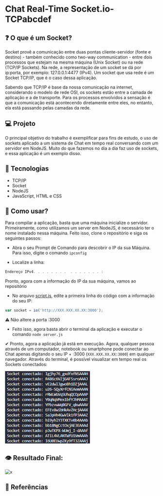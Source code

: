 # Chat Real-Time Socket.io-TCPabcdef

## ❓ O que é um Socket?

Socket provê a comunicação entre duas pontas cliente-servidor (fonte e destino) - também conhecido como two-way communication - entre dois processos que estejam na mesma máquina (Unix Socket) ou na rede (TCP/IP Sockets). Na rede, a representação de um socket se dá por ip:porta, por exemplo: 127.0.0.1:4477 (IPv4). Um socket que usa rede é um Socket TCP/IP, que é o caso dessa aplicação.

Sabendo que TCP/IP é base da nossa comunicação na internet, considerando o modelo de rede OSI, os sockets estão entre a camada de aplicação e a de transporte. Para os processos envolvidos a sensação é que a comunicação está acontecendo diretamente entre eles, no entanto, ela está passando pelas camadas da rede.

## 💻 Projeto
O principal objetivo do trabalho é exemplificar para fins de estudo, o uso de sockets aplicado a um sistema de Chat em tempo real conversando com um servidor em NodeJS. Muito do que fazemos no dia a dia faz uso de sockets, e essa aplicação é um exemplo disso.

## 🚀 Tecnologias

- TCP/IP
- Socket
- NodeJS
- JavaScript, HTML e CSS

## 📡 Como usar?

Para compilar a aplicação, basta que uma máquina inicialize o servidor. Primeiramente, como utilizamos um server em NodeJS, é necessário ter o nome instalado nessa máquina. Feito isso, clone o repositório e siga os seguintes passos:

* Abra o seu Prompt de Comando para descobrir o IP da sua Máquina. Para isso, digite o comando `ipconfig`

* Localize a linha:
```js
Endereço IPv4. . . . . . . .  . . . . . . . :
```
Pronto, agora com a informação do IP da sua máquina, vamos ao repositório

* No arquivo [script.js](https://github.com/Davi-Perdigao/Redes-Application_Socket-TCP/blob/main/public/js/script.js), edite a primeira linha do código com a informação do seu IP:
```js
var socket = io('http://XXX.XXX.XX.XX:3000');
```
⚠ Não altere a porta :3000

* Feito isso, agora basta abrir o terminal da aplicação e executar o comando `node server.js`

✔ Pronto, agora a aplicação já está em execução. Agora, qualquer pessoa através de um computador, notebook ou smartphone pode conectar ao Chat apenas digitando o seu IP + :3000 (`XXX.XXX.XX.XX:3000`) em qualquer navegador. Através do terminal, é possível visualizar em tempo real os Sockets conectados:

![Socket Conectado](https://github.com/Davi-Perdigao/Redes-Application_Socket-TCP/blob/main/public/img_readme.png)

## 👁️ Resultado Final:

 ![x]()

## 📖 Referências
